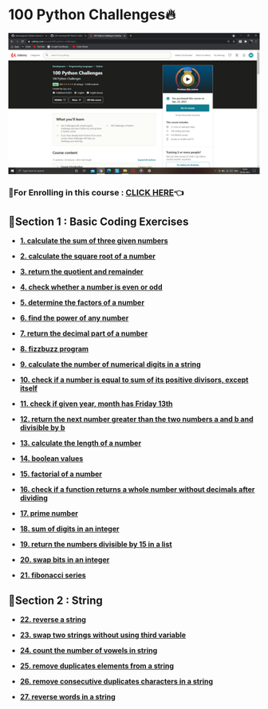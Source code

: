 # 100 Python Challenges🔥

<img src="https://github.com/kishanrajput23/Self-Learning/blob/main/100%20Python%20Challenge/100%20Python%20Challenges.png" alt="">

### 🔸For Enrolling in this course : [CLICK HERE](https://www.udemy.com/course/100-python-challenges/)👈

## 📌Section 1 : Basic Coding Exercises

- **[1. calculate the sum of three given numbers](https://github.com/kishanrajput23/Self-Learning/blob/main/100%20Python%20Challenge/Basic%20Coding%20Exercises/1.%20calculate%20the%20sum%20of%20three%20given%20numbers.py)**

- **[2. calculate the square root of a number](https://github.com/kishanrajput23/Self-Learning/blob/main/100%20Python%20Challenge/Basic%20Coding%20Exercises/2.%20calculate%20the%20square%20root%20of%20a%20number.py)**

- **[3. return the quotient and remainder](https://github.com/kishanrajput23/Self-Learning/blob/main/100%20Python%20Challenge/Basic%20Coding%20Exercises/3.%20return%20the%20quotient%20and%20remainder.py)**

- **[4. check whether a number is even or odd](https://github.com/kishanrajput23/Self-Learning/blob/main/100%20Python%20Challenge/Basic%20Coding%20Exercises/4.%20check%20whether%20a%20number%20is%20even%20or%20odd.py)**

- **[5. determine the factors of a number](https://github.com/kishanrajput23/Self-Learning/blob/main/100%20Python%20Challenge/Basic%20Coding%20Exercises/5.%20determine%20the%20factors%20of%20a%20number.py)**

- **[6. find the power of any number](https://github.com/kishanrajput23/Self-Learning/blob/main/100%20Python%20Challenge/Basic%20Coding%20Exercises/6.%20find%20the%20power%20of%20any%20number.py)**

- **[7. return the decimal part of a number](https://github.com/kishanrajput23/Self-Learning/blob/main/100%20Python%20Challenge/Basic%20Coding%20Exercises/7.%20return%20the%20decimal%20part%20of%20a%20number.py)**

- **[8. fizzbuzz program](https://github.com/kishanrajput23/Self-Learning/blob/main/100%20Python%20Challenge/Basic%20Coding%20Exercises/8.%20fizzbuzz%20program.py)**

- **[9. calculate the number of numerical digits in a string](https://github.com/kishanrajput23/Self-Learning/blob/main/100%20Python%20Challenge/Basic%20Coding%20Exercises/9.%20calculate%20the%20number%20of%20numerical%20digits%20in%20a%20string.py)**

- **[10. check if a number is equal to sum of its positive divisors, except itself](https://github.com/kishanrajput23/Self-Learning/blob/main/100%20Python%20Challenge/Basic%20Coding%20Exercises/10.%20check%20if%20a%20number%20is%20equal%20to%20sum%20of%20its%20positive%20divisors%2C%20except%20itself.py)**

- **[11. check if given year, month has Friday 13th](https://github.com/kishanrajput23/Self-Learning/blob/main/100%20Python%20Challenge/Basic%20Coding%20Exercises/11.%20check%20if%20given%20year%2C%20month%20has%20Friday%2013th.py)**


- **[12. return the next number greater than the two numbers a and b and divisible by b](https://github.com/kishanrajput23/Self-Learning/blob/main/100%20Python%20Challenge/Basic%20Coding%20Exercises/12.%20return%20the%20next%20number%20greater%20than%20the%20two%20numbers%20a%20and%20b%20and%20divisible%20by%20b.py)**

- **[13. calculate the length of a number](https://github.com/kishanrajput23/Self-Learning/blob/main/100%20Python%20Challenge/Basic%20Coding%20Exercises/13.%20calculate%20the%20length%20of%20a%20number.py)**

- **[14. boolean values](https://github.com/kishanrajput23/Self-Learning/blob/main/100%20Python%20Challenge/Basic%20Coding%20Exercises/14.%20boolean%20values.py)**

- **[15. factorial of a number](https://github.com/kishanrajput23/Self-Learning/blob/main/100%20Python%20Challenge/Basic%20Coding%20Exercises/15.%20factorial%20of%20a%20number.py)**

- **[16. check if a function returns a whole number without decimals after dividing](https://github.com/kishanrajput23/Self-Learning/blob/main/100%20Python%20Challenge/Basic%20Coding%20Exercises/16.%20check%20if%20a%20function%20returns%20a%20whole%20number%20without%20decimals%20after%20dividing.py)**

- **[17. prime number](https://github.com/kishanrajput23/Self-Learning/blob/main/100%20Python%20Challenge/Basic%20Coding%20Exercises/17.%20prime%20number.py)**

- **[18. sum of digits in an integer](https://github.com/kishanrajput23/Self-Learning/blob/main/100%20Python%20Challenge/Basic%20Coding%20Exercises/18.%20sum%20of%20digits%20in%20an%20integer.py)**

- **[19. return the numbers divisible by 15 in a list](https://github.com/kishanrajput23/Self-Learning/blob/main/100%20Python%20Challenge/Basic%20Coding%20Exercises/19.%20return%20the%20numbers%20divisible%20by%2015%20in%20a%20list.py)**

- **[20. swap bits in an integer](https://github.com/kishanrajput23/Self-Learning/blob/main/100%20Python%20Challenge/Basic%20Coding%20Exercises/20.%20swap%20bits%20in%20an%20integer.py)**

- **[21. fibonacci series](https://github.com/kishanrajput23/Self-Learning/blob/main/100%20Python%20Challenge/Basic%20Coding%20Exercises/21.%20fibonacci%20series.py)**

## 📌Section 2 : String

- **[22. reverse a string](https://github.com/kishanrajput23/Self-Learning/blob/main/100%20Python%20Challenge/String/22.%20reverse%20a%20string.py)**

- **[23. swap two strings without using third variable](https://github.com/kishanrajput23/Self-Learning/blob/main/100%20Python%20Challenge/String/23.%20swap%20two%20strings%20without%20using%20third%20variable.py)**

- **[24. count the number of vowels in string](https://github.com/kishanrajput23/Self-Learning/blob/main/100%20Python%20Challenge/String/24.%20count%20the%20number%20of%20vowels%20in%20string.py)**

- **[25. remove duplicates elements from a string](https://github.com/kishanrajput23/Self-Learning/blob/main/100%20Python%20Challenge/String/25.%20remove%20duplicates%20elements%20from%20a%20string.py)**

- **[26. remove consecutive duplicates characters in a string](https://github.com/kishanrajput23/Self-Learning/blob/main/100%20Python%20Challenge/String/26.%20remove%20consecutive%20duplicates%20characters%20in%20a%20string.py)**

- **[27. reverse words in a string](https://github.com/kishanrajput23/Self-Learning/blob/main/100%20Python%20Challenge/String/27.%20reverse%20words%20in%20a%20string.py)**
